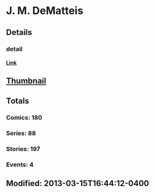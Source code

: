 # J. M.  DeMatteis 
## Details
### detail
#### [Link](http://marvel.com/comics/creators/6986/j_m_dematteis?utm_campaign=apiRef&utm_source=225578a89fc76f3d20fbffda5d17a88d)
## [Thumbnail](http://i.annihil.us/u/prod/marvel/i/mg/b/40/image_not_available.jpg)
## Totals
### Comics: 180
### Series: 88
### Stories: 197
### Events: 4
## Modified: 2013-03-15T16:44:12-0400